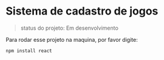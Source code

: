 <h1>Sistema de cadastro de jogos</h1>

> status do projeto: Em desenvolvimento

Para rodar esse projeto na maquina, por favor digite:

```
npm install react
```
